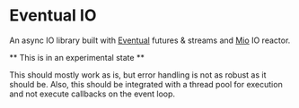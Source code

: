 # Eventual IO

An async IO library built with
[Eventual](https://github.com/carllerche/eventual) futures & streams and
[Mio](https://github.com/carllerche/mio) IO reactor.

** This is in an experimental state **

This should mostly work as is, but error handling is not as robust as it
should be. Also, this should be integrated with a thread pool for
execution and not execute callbacks on the event loop.
